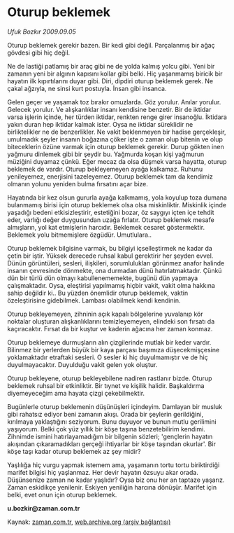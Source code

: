 # Oturup beklemek

*Ufuk Bozkır 2009.09.05*

<tr><td class="metin" colspan="2" style="padding-top: 20px; padding-left: 5px; padding-right: 10px;">Oturup beklemek gerekir bazen. Bir kedi gibi değil. Parçalanmış bir ağaç gövdesi gibi hiç değil.</td></tr><tr><td class="metin" colspan="2" style="padding-top: 20px; padding-left: 5px; padding-right: 10px;"><p>Ne de lastiği patlamış bir araç gibi ne de yolda kalmış yolcu gibi. Yeni bir zamanın yeni bir algının kapısını kollar gibi belki. Hiç yaşanmamış biricik bir hayatın ilk kıpırtılarını duyar gibi. Diri, dipdiri oturup beklemek gerek. Ne çakal ağzıyla, ne sinsi kurt postuyla. İnsan gibi insanca.
<p>Gelen geçer ve yaşamak toz bırakır omuzlarda. Göz yorulur. Anılar yorulur. Gelecek yorulur. Ve alışkanlıklar insanı kendisine benzetir. Bir de iktidar varsa işlerin içinde, her türden iktidar, renkten renge girer insanoğlu. İktidara yakın duran hep iktidar kalmak ister. Oysa ne iktidar süreklidir ne birliktelikler ne de benzerlikler. Ne vakit beklenmeyen bir hadise gerçekleşir, umulmadık şeyler insanın boğazına çöker işte o zaman olup bitenin ve olup biteceklerin özüne varmak için oturup beklemek gerekir. Durup gökten inen yağmuru dinlemek gibi bir şeydir bu. Yağmurda koşan kişi yağmurun müziğini duyamaz çünkü. Eğer mecaz da olsa düşmek varsa hayatta, oturup beklemek de vardır. Oturup bekleyemeyen ayağa kalkamaz. Ruhunu yenileyemez, enerjisini tazeleyemez. Oturup beklemek tam da kendimiz olmanın yolunu yeniden bulma fırsatını açar bize.
<p>Hayatında bir kez olsun gururla ayağa kalkmamış, yola koyulup toza dumana bulanmamış birisi için oturup beklemek olsa olsa miskinliktir. Miskinlik içinde yaşadığı bedeni etkisizleştirir, estetiğini bozar, öz saygıyı içten içe tehdit eder, varlığı değer duygusundan uzağa fırlatır. Oturup beklemek mesafe almışların, yol kat etmişlerin harcıdır. Beklemek cesaret göstermektir. Beklemek yolu bitmemişlere özgüdür. Umutlulara..
<p>Oturup beklemek bilgisine varmak, bu bilgiyi içselleştirmek ne kadar da çetin bir iştir. Yüksek derecede ruhsal kabul gerektirir her şeyden evvel. Dünün görüntüleri, sesleri, ilişkileri, sorumlulukları görünmez anafor halinde insanın çevresinde dönmekte, ona durmadan dünü hatırlatmaktadır. Çünkü dün bir türlü dün olmayı kabullenememekte, bugünü dün yapmaya çalışmaktadır. Oysa, eleştirisi yapılmamış hiçbir vakit, vakit olma hakkına sahip değildir ki.. Bu yüzden önemlidir oturup beklemek, vaktin özeleştirisine gidebilmek. Lambası olabilmek kendi kendinin.
<p>Oturup bekleyemeyen, zihninin açık kapalı bölgelerine yuvalanıp kör noktalar oluşturan alışkanlıklarını temizleyemeyen, elindeki son fırsatı da kaçıracaktır. Fırsat da bir kuştur ve kaderin ağacına her zaman konmaz.
<p>Oturup beklemeye durmuşların alın çizgilerinde mutlak bir keder vardır. Bilinmez bir yerlerden büyük bir kaya parçası başımıza düşecekmişçesine yoklamaktadır etraftaki sesleri. O sesler ki hiç duyulmamıştır ve de hiç duyulmayacaktır. Duyulduğu vakit gelen yok oluştur.
<p>Oturup bekleyene, oturup bekleyebilene nadiren rastlanır bizde. Oturup beklemek ruhsal bir etkinliktir. Bir tıynet ve kişilik halidir. Başkaldırma diyemeyeceğim ama hayata çizgi çekebilmektir.
<p>Bugünlerle oturup beklemenin düşünüşleri içindeyim. Damlayan bir musluk gibi rahatsız ediyor beni zamanın akışı. Orada bir şeylerin gerildiğini, kırılmaya yaklaştığını seziyorum. Bunu duyuyor ve bunun mutlu gerilimini yaşıyorum. Belki çok yüz yıllık bir köşe taşına benzetebilirim kendimi. Zihnimde ismini hatırlayamadığım bir bilgenin sözleri; 'gençlerin hayatın akışından çıkaramadıkları gerçeği ihtiyarlar bir köşe taşından okurlar'. Bir köşe taşı kadar oturup beklemek az şey midir?
<p>Yaşlılığa hiç vurgu yapmak istemem ama, yaşamanın tortu tortu biriktirdiği marifet bilgisi hiç yaşlanmaz. Her devir hayatın özsuyu akar orada. Düşünsenize zaman ne kadar yaşlıdır? Oysa biz onu her an taptaze yaşarız. Zaman eskidikçe yenilenir. Eskiyen yeniliğin harcına dönüşür. Marifet için belki, evet onun için oturup beklemek.
<p><b>u.bozkir@zaman.com.tr</b><br/></p></p></p></p></p></p></p></p></p></p></td></tr>

Kaynak: [zaman.com.tr](http://zaman.com.tr/yazar.do?yazino=888427), [web.archive.org (arşiv bağlantısı)](http://web.archive.org/web/20090910030503/http://www.zaman.com.tr:80/yazar.do?yazino=888427)
